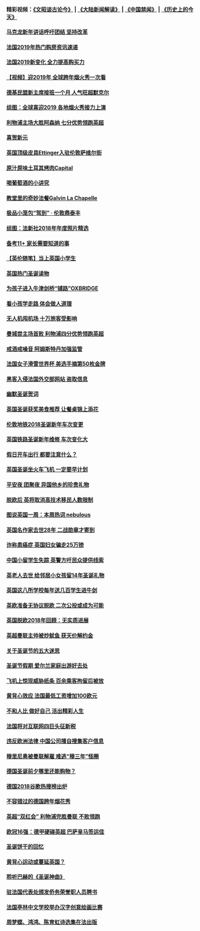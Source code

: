#### 精彩视频：[《文昭谈古论今》](https://github.com/gfw-breaker/wenzhao/blob/master/README.md?t=01020930) | [《大陆新闻解读》](https://github.com/gfw-breaker/ntdtv-comedy/blob/master/README.md?t=01020930) | [《中国禁闻》](https://github.com/gfw-breaker/ntdtv-news/blob/master/README.md?t=01020930) | [《历史上的今天》](https://github.com/gfw-breaker/today-in-history/blob/master/README.md?t=01020930) 

#### [马克龙新年讲话呼吁团结  坚持改革](../pages/nsc974/n10947012.md?t=01020930) 

#### [法国2019年热门购房资讯速递](../pages/nsc974/n10947033.md?t=01020930) 

#### [法国2019新变化 全力提高购买力](../pages/nsc974/n10946987.md?t=01020930) 

#### [【视频】迎2019年 全球跨年烟火秀一次看](../pages/nsc974/n10946627.md?t=01020930) 

#### [德基民盟新主席接班一个月 人气旺超默克尔](../pages/nsc974/n10946634.md?t=01020930) 

#### [组图：全球喜迎2019 各地烟火秀接力上演](../pages/nsc974/n10945584.md?t=01020930) 

#### [利物浦主场大胜阿森纳 七分优势领跑英超](../pages/nsc974/n10945421.md?t=01020930) 

#### [喜贺新元](../pages/nsc974/n10936605.md?t=01020930) 

#### [英国顶级皮具Ettinger入驻伦敦萨维尔街](../pages/nsc974/n10936595.md?t=01020930) 

#### [原汁原味土耳其烤肉Capital](../pages/nsc974/n10936573.md?t=01020930) 

#### [喝葡萄酒的小讲究](../pages/nsc974/n10936535.md?t=01020930) 

#### [教堂里的奇妙法餐Galvin La Chapelle](../pages/nsc974/n10935913.md?t=01020930) 

#### [极品小笼包“驾到” · 伦敦鼎泰丰](../pages/nsc974/n10935791.md?t=01020930) 

#### [组图：法新社2018年年度照片精选](../pages/nsc974/n10935213.md?t=01020930) 

#### [备考11+ 家长需要知道的事](../pages/nsc974/n10934312.md?t=01020930) 

#### [【英伦随笔】当上英国小学生](../pages/nsc974/n10934305.md?t=01020930) 

#### [英国热门圣诞读物](../pages/nsc974/n10934285.md?t=01020930) 

#### [为孩子进入牛津剑桥“铺路”OXBRIDGE](../pages/nsc974/n10934233.md?t=01020930) 

#### [看小孩学走路 体会做人道理](../pages/nsc974/n10934169.md?t=01020930) 

#### [无人机闯机场  十万旅客受影响](../pages/nsc974/n10934028.md?t=01020930) 

#### [曼城尝主场首败 利物浦四分优势领跑英超](../pages/nsc974/n10932818.md?t=01020930) 

#### [戒酒戒噪音 阿姆斯特丹加强监管](../pages/nsc974/n10928070.md?t=01020930) 

#### [法国女子滑雪世界杯 美选手摘第50枚金牌](../pages/nsc974/n10927351.md?t=01020930) 

#### [黑客入侵法国外交部网站 盗取信息](../pages/nsc974/n10927269.md?t=01020930) 

#### [幽默圣诞贺词](../pages/nsc974/n10926672.md?t=01020930) 

#### [英国圣诞获奖美食推荐 让餐桌锦上添花](../pages/nsc974/n10926641.md?t=01020930) 

#### [伦敦地铁2018圣诞新年车次变更](../pages/nsc974/n10926629.md?t=01020930) 

#### [英国铁路圣诞新年维修 车次变化大](../pages/nsc974/n10926618.md?t=01020930) 

#### [假日开车出行 都要注意什么？](../pages/nsc974/n10926610.md?t=01020930) 

#### [英国圣诞坐火车飞机 一定要早计划](../pages/nsc974/n10926599.md?t=01020930) 

#### [平安夜 团聚夜 异国他乡的珍贵礼物](../pages/nsc974/n10925634.md?t=01020930) 

#### [脱欧后 英将取消高技术移民人数限制](../pages/nsc974/n10924981.md?t=01020930) 

#### [图说英国一周：本周热词 nebulous](../pages/nsc974/n10925020.md?t=01020930) 

#### [英国名作家去世28年 二战勋章才寄到](../pages/nsc974/n10925014.md?t=01020930) 

#### [诈称患癌症 英国妇女骗走25万镑](../pages/nsc974/n10925008.md?t=01020930) 

#### [中国小留学生失踪  英警方吁民众提供线索](../pages/nsc974/n10925001.md?t=01020930) 

#### [英老人去世 给邻居小女孩留14年圣诞礼物](../pages/nsc974/n10924997.md?t=01020930) 

#### [英国这八所学校每年送几百学生进牛剑](../pages/nsc974/n10924990.md?t=01020930) 

#### [英欧准备无协议脱欧 二次公投或成为可能](../pages/nsc974/n10923373.md?t=01020930) 

#### [英国脱欧2018年回顾：无实质进展](../pages/nsc974/n10923355.md?t=01020930) 

#### [英超曼联主帅被炒鱿鱼 获天价解约金](../pages/nsc974/n10922656.md?t=01020930) 

#### [关于圣诞节的五大迷思](../pages/nsc974/n10919864.md?t=01020930) 

#### [圣诞节假期 爱尔兰家庭出游好去处](../pages/nsc974/n10919966.md?t=01020930) 

#### [飞机上惊现威胁纸条 百余乘客拘留后被放](../pages/nsc974/n10920081.md?t=01020930) 

#### [黄背心效应 法国最低工资增加100欧元](../pages/nsc974/n10919737.md?t=01020930) 

#### [不和人比 做好自己 活出精彩人生](../pages/nsc974/n10920053.md?t=01020930) 

#### [法国将对互联网四巨头征新税](../pages/nsc974/n10919837.md?t=01020930) 

#### [违反欧洲法律 中国公司擅自搜集客户信息](../pages/nsc974/n10918199.md?t=01020930) 

#### [穆里尼奥被曼联解雇 难逃“穆三年”怪圈](../pages/nsc974/n10919101.md?t=01020930) 

#### [德国圣诞前夕哪里还能购物？](../pages/nsc974/n10918186.md?t=01020930) 

#### [德国2018谷歌热搜榜出炉](../pages/nsc974/n10918077.md?t=01020930) 

#### [不容错过的德国跨年烟花秀](../pages/nsc974/n10917989.md?t=01020930) 

#### [英超“双红会” 利物浦完胜曼联 不败领跑](../pages/nsc974/n10917557.md?t=01020930) 

#### [欧冠16强：德甲硬碰英超 巴萨皇马签运佳](../pages/nsc974/n10917207.md?t=01020930) 

#### [圣诞饼干的回忆](../pages/nsc974/n10916160.md?t=01020930) 

#### [黄背心运动或蔓延英国？](../pages/nsc974/n10915769.md?t=01020930) 

#### [聆听巴赫的《圣诞神曲》](../pages/nsc974/n10910868.md?t=01020930) 

#### [驻法国代表处颁发侨务荣誉职人员聘书](../pages/nsc974/n10912829.md?t=01020930) 

#### [法国亭林中文学校举办汉字创意绘画比赛](../pages/nsc974/n10912809.md?t=01020930) 

#### [周梦蝶、鸿鸿、陈育虹诗选集在法出版](../pages/nsc974/n10912778.md?t=01020930) 

